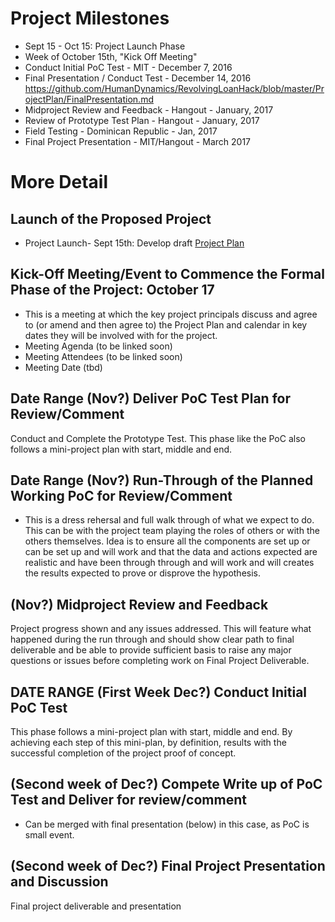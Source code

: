 
# Project Milestones
* Sept 15 - Oct 15: Project Launch Phase 
* Week of October 15th, "Kick Off Meeting"
* Conduct Initial PoC Test - MIT - December 7, 2016
* Final Presentation / Conduct Test - December 14, 2016 https://github.com/HumanDynamics/RevolvingLoanHack/blob/master/ProjectPlan/FinalPresentation.md
* Midproject Review and Feedback - Hangout - January, 2017
* Review of Prototype Test Plan - Hangout - January, 2017
* Field Testing - Dominican Republic - Jan, 2017
* Final Project Presentation - MIT/Hangout - March 2017

# More Detail

## Launch of the Proposed Project
* Project Launch- Sept 15th: Develop draft [Project Plan](https://github.com/HumanDynamics/RevolvingLoanHack/blob/master/ProjectPlan/ProjectPlan.md)

## Kick-Off Meeting/Event to Commence the Formal Phase of the Project: October 17
* This is a meeting at which the key project principals discuss and agree to (or amend and then agree to) the Project Plan and calendar in key dates they will be involved with for the project. 
* Meeting Agenda (to be linked soon)
* Meeting Attendees (to be linked soon)
* Meeting Date (tbd)

## Date Range (Nov?) Deliver PoC Test Plan for Review/Comment
Conduct and Complete the Prototype Test. This phase like the PoC also follows a mini-project plan with start, middle and end.

## Date Range (Nov?) Run-Through of the Planned Working PoC for Review/Comment

* This is a dress rehersal and full walk through of what we expect to do.  This can be with the project team playing the roles of others or with the others themselves.  Idea is to ensure all the components are set up or can be set up and will work and that the data and actions expected are realistic and have been through through and will work and will creates the results expected to prove or disprove the hypothesis.

## (Nov?) Midproject Review and Feedback
Project progress shown and any issues addressed. This will feature what happened during the run through and should show clear path to final deliverable and be able to provide sufficient basis to raise any major questions or issues before completing work on Final Project Deliverable. 

## DATE RANGE (First Week Dec?) Conduct Initial PoC Test

This phase follows a mini-project plan with start, middle and end. By achieving each step of this mini-plan, by definition, results with the successful completion of the project proof of concept.

## (Second week of Dec?) Compete Write up of PoC Test and Deliver for review/comment

* Can be merged with final presentation (below) in this case, as PoC is small event. 

## (Second week of Dec?) Final Project Presentation and Discussion
Final project deliverable and presentation 
